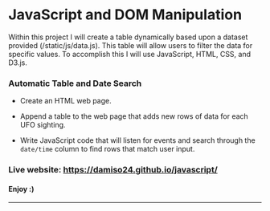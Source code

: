# JavaScript and DOM Manipulation

Within this project I will create a table dynamically based upon a dataset provided (/static/js/data.js). This table will allow users to filter the data for specific values. To accomplish this I will use JavaScript, HTML, CSS, and D3.js.

### Automatic Table and Date Search

* Create an HTML web page.

* Append a table to the web page that adds new rows of data for each UFO sighting.

* Write JavaScript code that will listen for events and search through the `date/time` column to find rows that match user input.

### Live website: https://damiso24.github.io/javascript/

#### Enjoy :)

- - -
